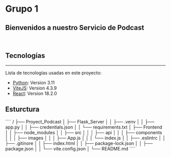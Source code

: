 # Grupo 1

## Bienvenidos a nuestro Servicio de Podcast

<br/>

## Tecnologías
***
Lista de tecnologías usadas en este proyecto:
* [Python](https://www.python.org/): Version 3.11 
* [ViteJS](https://vitejs.dev): Version 4.3.9
* [React](https://example.com): Version 18.2.0

## Esturctura
´´´´
/
├── Proyect_Podcast
│   ├── Flask_Server
│   │  ├── .venv
│   │  ├── app.py
│   │  ├── credentials.json
│   │  └── requirements.txt
│   ├── Frontend
│   │  ├── node_modules
│   │  ├── src
│   │  │  ├── api
│   │  │  ├── components
│   │  │  ├── images
│   │  │  ├── App.js
│   │  │  └── index.js
│   │  ├── .eslintrc
│   │  ├── .gitinore
│   │  ├── index.html
│   │  ├── package-lock.json
│   │  ├── package.json
│   │  └── vite.config.json
│   └── README.md
´´´´
